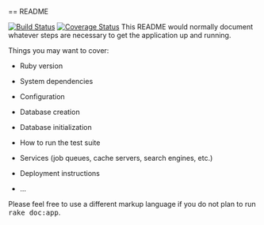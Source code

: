 == README

[![Build Status](https://travis-ci.org/timrobertson0122/yelp_clone.svg)](https://travis-ci.org/timrobertson0122/yelp_clone)
[![Coverage Status](https://coveralls.io/repos/timrobertson0122/yelp_clone/badge.svg?branch=master&service=github)](https://coveralls.io/github/timrobertson0122/yelp_clone?branch=master)
This README would normally document whatever steps are necessary to get the
application up and running.

Things you may want to cover:

* Ruby version

* System dependencies

* Configuration

* Database creation

* Database initialization

* How to run the test suite

* Services (job queues, cache servers, search engines, etc.)

* Deployment instructions

* ...


Please feel free to use a different markup language if you do not plan to run
<tt>rake doc:app</tt>.
